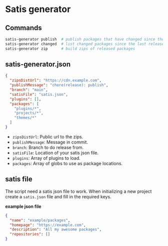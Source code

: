 # Satis generator

## Commands
```sh
satis-generator publish  # publish packages that have changed since the last release
satis-generator changed  # list changed packages since the last release
satis-generator zip      # build zips of released packages
```

## satis-generator.json
```json
{
  "zipsDistUrl": "https://cdn.example.com",
  "publishMessage": "chore(release): publish",
  "branch": "main",
  "satisFile": "satis.json",
  "plugins": [],
  "packages": [
    "plugins/*",
    "projects/*",
    "themes/*"
  ]
}
```

- `zipsDistUrl`: Public url to the zips.
- `publishMessage`: Message in commit.
- `branch`: Branch to do release from.
- `satisFile`: Location of your satis json file.
- `plugins`: Array of plugins to load.
- `packages`: Array of globs to use as package locations.

## satis file
The script need a satis json file to work. When initializing a new project create
a `satis.json` file and fill in the required keys.

__example json file__
```json
{
  "name": "example/packages",
  "homepage": "https://example.com",
  "description": "All my awesome packages",
  "repositories": []
}
```
